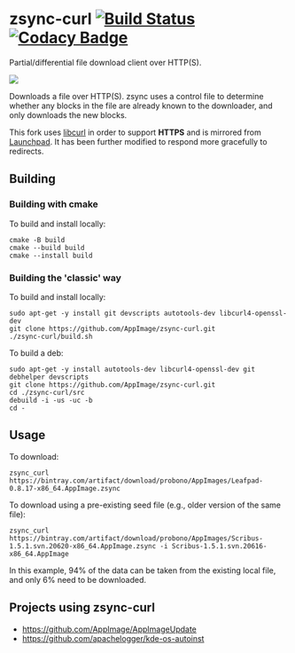 # zsync-curl [![Build Status](https://travis-ci.org/AppImage/zsync-curl.svg?branch=master)](https://travis-ci.org/AppImage/zsync-curl) [![Codacy Badge](https://api.codacy.com/project/badge/Grade/7cc91ba6387242babafbe2a5be4648bf)](https://www.codacy.com/app/probonopd/zsync-curl?utm_source=github.com&amp;utm_medium=referral&amp;utm_content=AppImage/zsync-curl&amp;utm_campaign=Badge_Grade)

Partial/differential file download client over HTTP(S).

![](https://openclipart.org/image/256px/svg_to_png/74173/sync.png)

Downloads a file over HTTP(S). zsync uses a control file to determine whether any blocks in the file are already known to the downloader, and only downloads the new blocks. 

This fork uses [libcurl](http://curl.haxx.se/libcurl/) in order to support __HTTPS__ and is mirrored from [Launchpad](https://launchpad.net/zsync-curl). It has been further modified to respond more gracefully to redirects.

## Building

### Building with cmake

To build and install locally:
```
cmake -B build
cmake --build build
cmake --install build
```

### Building the 'classic' way

To build and install locally:
```
sudo apt-get -y install git devscripts autotools-dev libcurl4-openssl-dev
git clone https://github.com/AppImage/zsync-curl.git
./zsync-curl/build.sh
```

To build a deb:

```
sudo apt-get -y install autotools-dev libcurl4-openssl-dev git debhelper devscripts
git clone https://github.com/AppImage/zsync-curl.git
cd ./zsync-curl/src
debuild -i -us -uc -b
cd -
```

## Usage

To download:

```
zsync_curl https://bintray.com/artifact/download/probono/AppImages/Leafpad-0.8.17-x86_64.AppImage.zsync
```

To download using a pre-existing seed file (e.g., older version of the same file):

```
zsync_curl https://bintray.com/artifact/download/probono/AppImages/Scribus-1.5.1.svn.20620-x86_64.AppImage.zsync -i Scribus-1.5.1.svn.20616-x86_64.AppImage
```

In this example, 94% of the data can be taken from the existing local file, and only 6% need to be downloaded.

## Projects using zsync-curl

* https://github.com/AppImage/AppImageUpdate
* https://github.com/apachelogger/kde-os-autoinst
